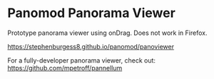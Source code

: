 # Panomod Panorama Viewer

Prototype panorama viewer using onDrag. Does not work in Firefox.

https://stephenburgess8.github.io/panomod/panoviewer

For a fully-developer panorama viewer, check out: https://github.com/mpetroff/pannellum
